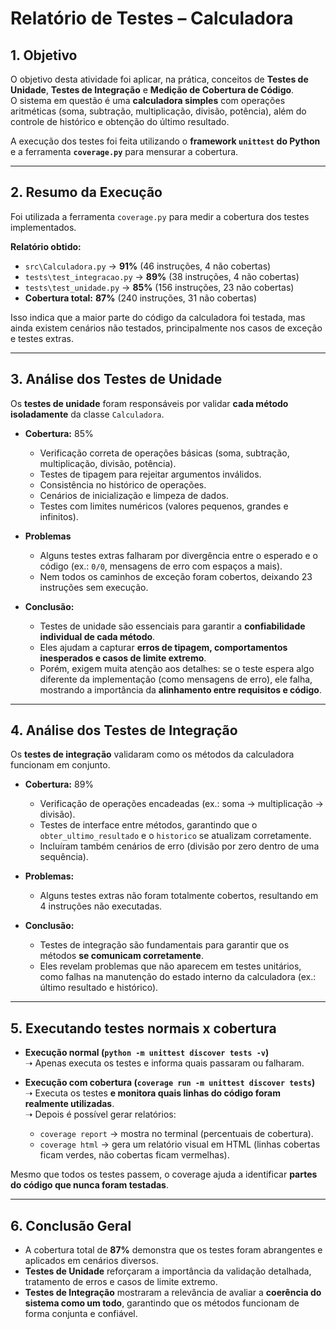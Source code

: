 # Relatório de Testes – Calculadora

## 1. Objetivo
O objetivo desta atividade foi aplicar, na prática, conceitos de **Testes de Unidade**, **Testes de Integração** e **Medição de Cobertura de Código**.  
O sistema em questão é uma **calculadora simples** com operações aritméticas (soma, subtração, multiplicação, divisão, potência), além do controle de histórico e obtenção do último resultado.

A execução dos testes foi feita utilizando o **framework `unittest` do Python** e a ferramenta **`coverage.py`** para mensurar a cobertura.

---

## 2. Resumo da Execução
Foi utilizada a ferramenta `coverage.py` para medir a cobertura dos testes implementados.

**Relatório obtido:**
- `src\Calculadora.py` → **91%** (46 instruções, 4 não cobertas)  
- `tests\test_integracao.py` → **89%** (38 instruções, 4 não cobertas)  
- `tests\test_unidade.py` → **85%** (156 instruções, 23 não cobertas)  
- **Cobertura total:** **87%** (240 instruções, 31 não cobertas)  

Isso indica que a maior parte do código da calculadora foi testada, mas ainda existem cenários não testados, principalmente nos casos de exceção e testes extras.

---

## 3. Análise dos Testes de Unidade
Os **testes de unidade** foram responsáveis por validar **cada método isoladamente** da classe `Calculadora`.

- **Cobertura:** 85%  
  - Verificação correta de operações básicas (soma, subtração, multiplicação, divisão, potência).  
  - Testes de tipagem para rejeitar argumentos inválidos.  
  - Consistência no histórico de operações.  
  - Cenários de inicialização e limpeza de dados.  
  - Testes com limites numéricos (valores pequenos, grandes e infinitos).  

- **Problemas**
  - Alguns testes extras falharam por divergência entre o esperado e o código (ex.: `0/0`, mensagens de erro com espaços a mais).  
  - Nem todos os caminhos de exceção foram cobertos, deixando 23 instruções sem execução.  

- **Conclusão:**
  - Testes de unidade são essenciais para garantir a **confiabilidade individual de cada método**.  
  - Eles ajudam a capturar **erros de tipagem, comportamentos inesperados e casos de limite extremo**.  
  - Porém, exigem muita atenção aos detalhes: se o teste espera algo diferente da implementação (como mensagens de erro), ele falha, mostrando a importância da **alinhamento entre requisitos e código**.  

---

## 4. Análise dos Testes de Integração
Os **testes de integração** validaram como os métodos da calculadora funcionam em conjunto.

- **Cobertura:** 89%  
  - Verificação de operações encadeadas (ex.: soma → multiplicação → divisão).  
  - Testes de interface entre métodos, garantindo que o `obter_ultimo_resultado` e o `historico` se atualizam corretamente.  
  - Incluíram também cenários de erro (divisão por zero dentro de uma sequência).  

- **Problemas:**
  - Alguns testes extras não foram totalmente cobertos, resultando em 4 instruções não executadas.  

- **Conclusão:**
  - Testes de integração são fundamentais para garantir que os métodos **se comunicam corretamente**.  
  - Eles revelam problemas que não aparecem em testes unitários, como falhas na manutenção do estado interno da calculadora (ex.: último resultado e histórico).  

---

## 5. Executando testes normais x cobertura
- **Execução normal (`python -m unittest discover tests -v`)**  
  ➝ Apenas executa os testes e informa quais passaram ou falharam.  

- **Execução com cobertura (`coverage run -m unittest discover tests`)**  
  ➝ Executa os testes **e monitora quais linhas do código foram realmente utilizadas**.  
  ➝ Depois é possível gerar relatórios:  
  - `coverage report` → mostra no terminal (percentuais de cobertura).  
  - `coverage html` → gera um relatório visual em HTML (linhas cobertas ficam verdes, não cobertas ficam vermelhas).  

Mesmo que todos os testes passem, o coverage ajuda a identificar **partes do código que nunca foram testadas**.

---

## 6. Conclusão Geral
- A cobertura total de **87%** demonstra que os testes foram abrangentes e aplicados em cenários diversos.   
- **Testes de Unidade** reforçaram a importância da validação detalhada, tratamento de erros e casos de limite extremo.  
- **Testes de Integração** mostraram a relevância de avaliar a **coerência do sistema como um todo**, garantindo que os métodos funcionam de forma conjunta e confiável.  
